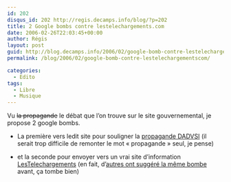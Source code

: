 ```yaml
---
id: 202
disqus_id: 202 http://regis.decamps.info/blog/?p=202
title: 2 Google bombs contre lestelechargements.com
date: 2006-02-26T22:03:45+00:00
author: Régis
layout: post
guid: http://blog.decamps.info/2006/02/google-bomb-contre-lestelechargementscom/
permalink: /blog/2006/02/google-bomb-contre-lestelechargementscom/

categories:
  - Edito
tags:
  - Libre
  - Musique
---
```

Vu <strike>la propagande</strike> le débat que l’on trouve sur le site gouvernemental, je propose 2 google bombs.

* La première vers ledit site pour souligner la [propagande DADVSI](http://www.lestelechargements.com/) (il serait trop difficile de remonter le mot « propagande » seul, je pense)
  
* et la seconde pour envoyer vers un vrai site d’information <a href="http://lestelechargements.info" alt="lestelechargements" title="lestelechargements">LesTelechargements</a> (en fait, d’[autres ont suggéré la même bombe](http://www.odebi.org/forums/index.php?showtopic=4733) avant, ça tombe bien)
